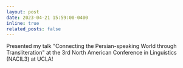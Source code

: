 ```yaml
---
layout: post
date: 2023-04-21 15:59:00-0400
inline: true
related_posts: false
---
```


Presented my talk "Connecting the Persian-speaking World through Transliteration" at the 3rd North American Conference in Linguistics (NACIL3) at UCLA!
